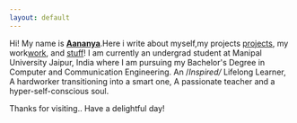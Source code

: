 ```yaml
---
layout: default
---
```


<div class="lead pretty-links">

  Hi! My name is [**Aananya**](about/).Here i write about myself,my projects [projects](projects/), my work[work](work/), and [stuff](articles/)!
I am currently an undergrad student at Manipal University Jaipur, India where I am pursuing my Bachelor's Degree in Computer and Communication Engineering.
An /*Inspired/* Lifelong Learner, A hardworker transitioning into a smart one, A passionate teacher and a hyper-self-conscious soul.

Thanks for visiting.. Have a delightful day!




</div>
